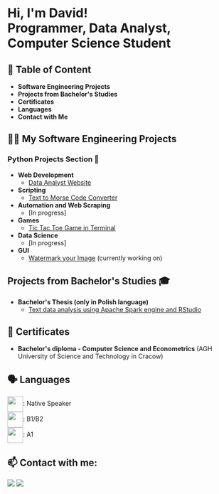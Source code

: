 <h1>Hi, I'm David! <br/>Programmer, Data Analyst, Computer Science Student</h1>

<h2>📝 Table of Content</h2>

- <b>Software Engineering Projects</b>
- <b>Projects from Bachelor's Studies</b>
- <b>Certificates</b>
- <b>Languages</b>
- <b>Contact with Me</b>

<h2>👨‍💻 My Software Engineering Projects</h2>

<h3>Python Projects Section 🐍</h3>

- <b>Web Development</b>
  - [Data Analyst Website](https://github.com/HerrDavey/WebsiteOfDataAnalyst)
- <b>Scripting</b>
  - [Text to Morse Code Converter](https://github.com/HerrDavey/TextConversionToMorse.git)
- <b>Automation and Web Scraping</b>
  - [In progress]
- <b>Games</b>
  - [Tic Tac Toe Game in Terminal](https://github.com/HerrDavey/TicTacToe-Game)
- <b>Data Science</b>
  - [In progress]
- <b>GUI</b>
  - [Watermark your Image](https://github.com/HerrDavey/Watermark_ImageApp) (currently working on)

<h2>Projects from Bachelor's Studies 🎓</h2>

- <b>Bachelor's Thesis (only in Polish language)</b>
  - [Text data analysis using Apache Spark engine and RStudio](https://drive.google.com/file/d/17bLsSeJcrIknXnc0aCHZmxevlCGor1BZ/view?usp=sharing)

<h2>📜 Certificates </h2>

- <b>Bachelor's diploma - Computer Science and Econometrics</b> (AGH University of Science and Technology in Cracow)

<h2>🗣️ Languages </h2>

<img align="center" width="35px" src="https://flagpedia.net/data/flags/emoji/openmoji/256x256/pl.png" />: Native Speaker<br>
<img align="center" width="35px" src="https://flagpedia.net/data/flags/emoji/openmoji/256x256/gb.png" />: B1/B2<br>
<img align="center" width="35px" src="https://flagpedia.net/data/flags/emoji/openmoji/256x256/de.png" />: A1

<h2> 📫 Contact with me:</h2>

[<img src="https://img.shields.io/badge/Gmail-D14836?style=for-the-badge&logo=gmail&logoColor=white">](mailto:david.bakalarczyk00@gmail.com)
[<img src="https://img.shields.io/badge/LinkedIn-0077B5?style=for-the-badge&logo=linkedin&logoColor=white">](https://www.linkedin.com/in/david-bakalarczyk-04285b199/)
